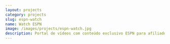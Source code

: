 ```yaml
---
layout: projects
category: projects
slug: espn-watch
name: Watch ESPN
image: /images/projects/espn-watch.jpg
description: Portal de vídeos com conteúdo exclusivo ESPN para afiliados
---
```

